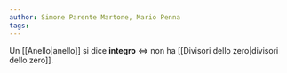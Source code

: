 ```yaml
---
author: Simone Parente Martone, Mario Penna
tags:
---
```

Un [[Anello|anello]] si dice **integro** $\iff$ non ha [[Divisori dello zero|divisori dello zero]].